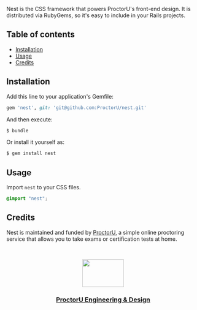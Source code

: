 Nest is the CSS framework that powers ProctorU's front-end design. It is
distributed via RubyGems, so it's easy to include in your Rails projects.

## Table of contents

- [Installation](#installation)
- [Usage](#usage)
- [Credits](#credits)

## Installation
Add this line to your application's Gemfile:

```ruby
gem 'nest', git: 'git@github.com:ProctorU/nest.git'
```

And then execute:
```bash
$ bundle
```

Or install it yourself as:
```bash
$ gem install nest
```

## Usage
Import `nest` to your CSS files.

```scss
@import "nest";
```

## Credits

Nest is maintained and funded by [ProctorU](https://twitter.com/ProctorU),
a simple online proctoring service that allows you to take exams or
certification tests at home.

<br>

<p align="center">
  <a href="https://twitter.com/ProctorUEng">
    <img src="https://s3-us-west-2.amazonaws.com/dev-team-resources/procki-eyes.svg" width=108 height=72>
  </a>

  <h3 align="center">
    <a href="https://twitter.com/ProctorUEng">ProctorU Engineering & Design</a>
  </h3>
</p>

